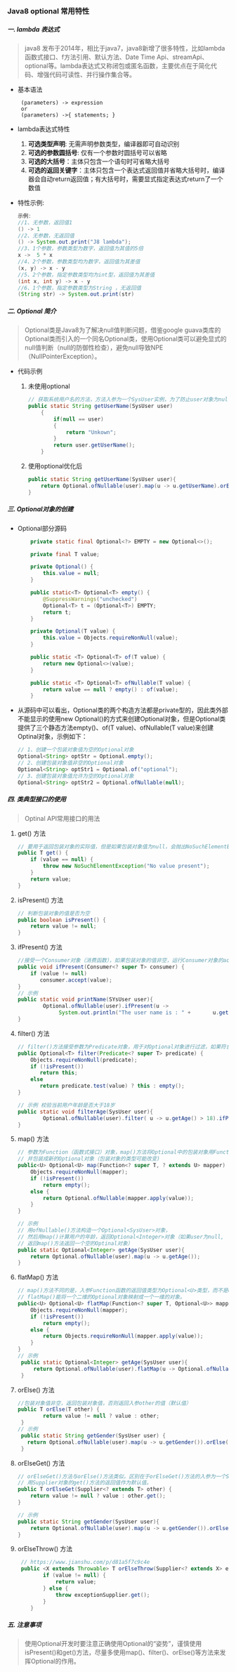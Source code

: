 ### Java8 optional 常用特性

##### 一. lambda 表达式

> java8 发布于2014年，相比于java7，java8新增了很多特性，比如lambda函数式接口、f方法引用、默认方法、Date Time Api、streamApi、optional等。lambda表达式又称闭包或匿名函数，主要优点在于简化代码、增强代码可读性、并行操作集合等。
>

- 基本语法

  ```
   (parameters) -> expression
   or
   (parameters) ->{ statements; }
  ```

- lambda表达式特性

  1. **可选类型声明**:  无需声明参数类型，编译器即可自动识别
  2. **可选的参数圆括号**: 仅有一个参数时圆括号可以省略
  3. **可选的大括号**：主体只包含一个语句时可省略大括号
  4. **可选的返回关键字**：主体只包含一个表达式返回值并省略大括号时，编译器会自动return返回值；有大括号时，需要显式指定表达式return了一个数值

- 特性示例:

  ```java
  示例:
  //1、无参数，返回值1
  () -> 1 
  //2、无参数，无返回值
  () -> System.out.print("J8 lambda");
  //3、1个参数，参数类型为数字，返回值为其值的5倍
  x ->  5 * x 
  //4、2个参数，参数类型均为数字，返回值为其差值
  (x, y) -> x - y
  //5、2个参数，指定参数类型均为int型，返回值为其差值 
  (int x, int y) -> x - y  
  //6、1个参数，指定参数类型为String ，无返回值
  (String str) -> System.out.print(str)
  ```







##### 二.  Optional 简介

> Optional类是Java8为了解决null值判断问题，借鉴google guava类库的Optional类而引入的一个同名Optional类，使用Optional类可以避免显式的null值判断（null的防御性检查），避免null导致NPE（NullPointerException）。

- 代码示例

  1. 未使用optional

     ```java
     // 获取系统用户名的方法，方法入参为一个SysUser实例，为了防止user对象为null，做了防御性检查：如果为null，返回"Unkown"，
     public static String getUserName(SysUser user)
         {
             if(null == user)
             {
                 return "Unkown";
             }
             return user.getUserName();
         }
     ```

  2. 使用optional优化后

     ```java
     public static String getUserName(SysUser user){
         return Optional.ofNullable(user).map(u -> u.getUserName).orElse("Unkown");
     }
     ```

     

##### 三.  Optional对象的创建

- Optional部分源码

  ```java
      private static final Optional<?> EMPTY = new Optional<>();
  
      private final T value;
  
      private Optional() {
          this.value = null;
      }
  
      public static<T> Optional<T> empty() {
          @SuppressWarnings("unchecked")
          Optional<T> t = (Optional<T>) EMPTY;
          return t;
      }
  
      private Optional(T value) {
          this.value = Objects.requireNonNull(value);
      }
  
      public static <T> Optional<T> of(T value) {
          return new Optional<>(value);
      }
  
      public static <T> Optional<T> ofNullable(T value) {
          return value == null ? empty() : of(value);
      }
  ```

- 从源码中可以看出，Optional类的两个构造方法都是private型的，因此类外部不能显示的使用new Optional()的方式来创建Optional对象，但是Optional类提供了三个静态方法empty()、of(T value)、ofNullable(T value)来创建Optinal对象，示例如下：

  ```java
  // 1、创建一个包装对象值为空的Optional对象
  Optional<String> optStr = Optional.empty();
  // 2、创建包装对象值非空的Optional对象
  Optional<String> optStr1 = Optional.of("optional");
  // 3、创建包装对象值允许为空的Optional对象
  Optional<String> optStr2 = Optional.ofNullable(null);
  ```

  







##### 四.  类典型接口的使用

> Optinal API常用接口的用法

1. get() 方法

   ```java
   // 要用于返回包装对象的实际值，但是如果包装对象值为null，会抛出NoSuchElementException异常
   public T get() {
       if (value == null) {
           throw new NoSuchElementException("No value present");
       }
       return value;
   }
   ```

2. isPresent() 方法

   ```java
   // 判断包装对象的值是否为空
   public boolean isPresent() {
       return value != null;
   }
   ```

3. ifPresent() 方法

   ```java
   //接受一个Consumer对象（消费函数），如果包装对象的值非空，运行Consumer对象的accept()方法。
   public void ifPresent(Consumer<? super T> consumer) {
       if (value != null)
          consumer.accept(value);
   }
   // 示例 
   public static void printName(SYsUser user){
           Optional.ofNullable(user).ifPresent(u ->  
                System.out.println("The user name is : " +       u.getName()));
   }
   ```

   

4. filter() 方法

   ```java
   // filter()方法接受参数为Predicate对象，用于对Optional对象进行过滤，如果符合Predicate的条件，返回 //Optional对象本身，否则返回一个空的Optional对象
   public Optional<T> filter(Predicate<? super T> predicate) {
       Objects.requireNonNull(predicate);
       if (!isPresent())
          return this;
       else
          return predicate.test(value) ? this : empty();
   }
   
   // 示例 校验当前用户年龄是否大于18岁
   public static void filterAge(SysUser user){
           Optional.ofNullable(user).filter( u -> u.getAge() > 18).ifPresent(u ->  System.out.println("The user age is more than 18."));
   }
   ```

   

5. map() 方法

   ```java
   // 参数为Function（函数式接口）对象，map()方法将Optional中的包装对象用Function函数进行运算,
   // 并包装成新的Optional对象（包装对象的类型可能改变)
   public<U> Optional<U> map(Function<? super T, ? extends U> mapper) {
       Objects.requireNonNull(mapper);
       if (!isPresent())
           return empty();
       else {
           return Optional.ofNullable(mapper.apply(value));
       }
   }
   
   // 示例
   // 用ofNullable()方法构造一个Optional<SysUser>对象，
   // 然后用map()计算用户的年龄，返回Optional<Integer>对象（如果user为null, 
   // 返回map()方法返回一个空的Optinal对象）
   public static Optional<Integer> getAge(SysUser user){
       return Optional.ofNullable(user).map(u -> u.getAge()); 
   }
   ```

   

6. flatMap() 方法

   ```java
   // map()方法不同的是，入参Function函数的返回值类型为Optional<U>类型，而不是U类型，
   // flatMap()能将一个二维的Optional对象映射成一个一维的对象。
   public<U> Optional<U> flatMap(Function<? super T, Optional<U>> mapper) {
       Objects.requireNonNull(mapper);
       if (!isPresent())
           return empty();
       else {
           return Objects.requireNonNull(mapper.apply(value));
       }
   }
   // 示例
    public static Optional<Integer> getAge(SysUser user){
        return Optional.ofNullable(user).flatMap(u -> Optional.ofNullable(u.getAge())); 
    }
   ```

   

7. orElse() 方法

   ```java
   //包装对象值非空，返回包装对象值，否则返回入参other的值（默认值）
   public T orElse(T other) {
           return value != null ? value : other;
    }
   // 示例
    public static String getGender(SysUser user) {
      return Optional.ofNullable(user).map(u -> u.getGender()).orElse("Unkown");       
    }
   ```

   

8. orElseGet() 方法

   ```java
   // orElseGet()方法与orElse()方法类似，区别在于orElseGet()方法的入参为一个Supplier对象.
   // 用Supplier对象的get()方法的返回值作为默认值。
   public T orElseGet(Supplier<? extends T> other) {
       return value != null ? value : other.get();
   }
   
   // 示例
   public static String getGender(SysUser user){
       return Optional.ofNullable(user).map(u -> u.getGender()).orElseGet(() -> "Unkown");      
   }
   ```

   

9. orElseThrow() 方法

   ````java
    // https://www.jianshu.com/p/d81a5f7c9c4e
    public <X extends Throwable> T orElseThrow(Supplier<? extends X> exceptionSupplier) throws X {
           if (value != null) {
               return value;
           } else {
               throw exceptionSupplier.get();
           }
       }
   ````

   

##### 五.  注意事项

> 使用Optional开发时要注意正确使用Optional的“姿势”，谨慎使用isPresent()和get()方法，尽量多使用map()、filter()、orElse()等方法来发挥Optional的作用。
